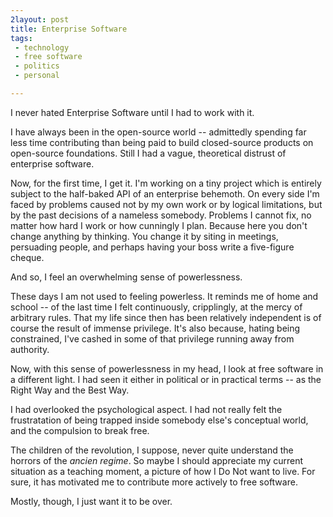 ```yaml
---
2layout: post
title: Enterprise Software
tags: 
 - technology
 - free software
 - politics
 - personal

---
```


I never hated Enterprise Software until I had to work with it.

I have always been in the open-source world -- admittedly spending far less time contributing than being paid to build closed-source products on open-source foundations. Still I had a vague, theoretical distrust of enterprise software.

Now, for the first time, I get it. I'm working on a tiny project which is entirely subject to the half-baked API of an enterprise behemoth. On every side I'm faced by problems caused not by my own work or by logical limitations, but by the past decisions of a nameless somebody. Problems I cannot fix, no matter how hard I work or how cunningly I plan. Because here you don't change anything by thinking. You change it by siting in meetings, persuading people, and perhaps having your boss write a five-figure cheque. 

And so, I feel an overwhelming sense of powerlessness.

These days I am not used to feeling powerless. It reminds me of home and school -- of the last time I felt continuously, cripplingly, at the mercy of arbitrary rules. That my life since then has been relatively independent is of course the result of immense privilege. It's also because, hating being constrained, I've cashed in some of that privilege running away from authority.

Now, with this sense of powerlessness in my head, I look at free software in a different light. I had seen it either in political or in practical terms -- as the Right Way and the Best Way. 

I had overlooked the psychological aspect. I had not really felt the frustratation of being trapped inside somebody else's conceptual world, and the compulsion to break free.

The children of the revolution, I suppose, never quite understand the horrors of the *ancien regime*. So maybe I should appreciate my current situation as a teaching moment, a picture of how I Do Not want to live. For sure, it has motivated me to contribute more actively to free software.

Mostly, though, I just want it to be over.